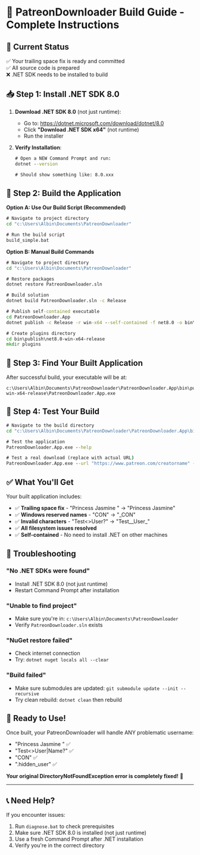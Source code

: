 # 🔨 PatreonDownloader Build Guide - Complete Instructions

## 🎯 **Current Status**
✅ Your trailing space fix is ready and committed  
✅ All source code is prepared  
❌ .NET SDK needs to be installed to build  

## 📥 **Step 1: Install .NET SDK 8.0**

1. **Download .NET SDK 8.0** (not just runtime):
   - Go to: https://dotnet.microsoft.com/download/dotnet/8.0
   - Click **"Download .NET SDK x64"** (not runtime)
   - Run the installer

2. **Verify Installation**:
   ```cmd
   # Open a NEW Command Prompt and run:
   dotnet --version
   
   # Should show something like: 8.0.xxx
   ```

## 🔨 **Step 2: Build the Application**

**Option A: Use Our Build Script (Recommended)**
```cmd
# Navigate to project directory
cd "c:\Users\Albin\Documents\PatreonDownloader"

# Run the build script
build_simple.bat
```

**Option B: Manual Build Commands**
```cmd
# Navigate to project directory
cd "c:\Users\Albin\Documents\PatreonDownloader"

# Restore packages
dotnet restore PatreonDownloader.sln

# Build solution
dotnet build PatreonDownloader.sln -c Release

# Publish self-contained executable
cd PatreonDownloader.App
dotnet publish -c Release -r win-x64 --self-contained -f net8.0 -o bin\publish\net8.0-win-x64-release

# Create plugins directory
cd bin\publish\net8.0-win-x64-release
mkdir plugins
```

## 📁 **Step 3: Find Your Built Application**

After successful build, your executable will be at:
```
c:\Users\Albin\Documents\PatreonDownloader\PatreonDownloader.App\bin\publish\net8.0-win-x64-release\PatreonDownloader.App.exe
```

## 🧪 **Step 4: Test Your Build**

```cmd
# Navigate to the build directory
cd "c:\Users\Albin\Documents\PatreonDownloader\PatreonDownloader.App\bin\publish\net8.0-win-x64-release"

# Test the application
PatreonDownloader.App.exe --help

# Test a real download (replace with actual URL)
PatreonDownloader.App.exe --url "https://www.patreon.com/creatorname" --download-directory "C:\Downloads\Patreon"
```

## ✅ **What You'll Get**

Your built application includes:
- ✅ **Trailing space fix** - "Princess Jasmine " → "Princess Jasmine"
- ✅ **Windows reserved names** - "CON" → "_CON"  
- ✅ **Invalid characters** - "Test<>User?" → "Test__User_"
- ✅ **All filesystem issues resolved**
- ✅ **Self-contained** - No need to install .NET on other machines

## 🔧 **Troubleshooting**

### "No .NET SDKs were found"
- Install .NET SDK 8.0 (not just runtime)
- Restart Command Prompt after installation

### "Unable to find project"
- Make sure you're in: `c:\Users\Albin\Documents\PatreonDownloader`
- Verify `PatreonDownloader.sln` exists

### "NuGet restore failed"
- Check internet connection
- Try: `dotnet nuget locals all --clear`

### "Build failed"
- Make sure submodules are updated: `git submodule update --init --recursive`
- Try clean rebuild: `dotnet clean` then rebuild

## 🎉 **Ready to Use!**

Once built, your PatreonDownloader will handle ANY problematic username:
- "Princess Jasmine " ✅
- "Test<>User|Name?" ✅  
- "CON" ✅
- ".hidden_user" ✅

**Your original DirectoryNotFoundException error is completely fixed!** 🎊

---

## 📞 **Need Help?**

If you encounter issues:
1. Run `diagnose.bat` to check prerequisites
2. Make sure .NET SDK 8.0 is installed (not just runtime)
3. Use a fresh Command Prompt after .NET installation
4. Verify you're in the correct directory
